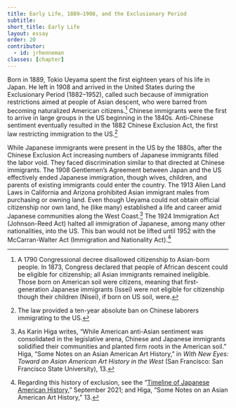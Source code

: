 ```yaml
---
title: Early Life, 1889–1908, and the Exclusionary Period
subtitle: 
short_title: Early Life
layout: essay
order: 20
contributor:
  - id: jrhenneman
classes: [chapter]
---
```


Born in 1889, Tokio Ueyama spent the first eighteen years of his life in Japan. He left in 1908 and arrived in the United States during the Exclusionary Period (1882–1952), called such because of immigration restrictions aimed at people of Asian descent, who were barred from becoming naturalized American citizens.[^1] Chinese immigrants were the first to arrive in large groups in the US beginning in the 1840s. Anti-Chinese sentiment eventually resulted in the 1882 Chinese Exclusion Act, the first law restricting immigration to the US.[^2]

While Japanese immigrants were present in the US by the 1880s, after the Chinese Exclusion Act increasing numbers of Japanese immigrants filled the labor void. They faced discrimination similar to that directed at Chinese immigrants. The 1908 Gentlemen’s Agreement between Japan and the US effectively ended Japanese immigration, though wives, children, and parents of existing immigrants could enter the country. The 1913 Alien Land Laws in California and Arizona prohibited Asian immigrant males from purchasing or owning land. Even though Ueyama could not obtain official citizenship nor own land, he (like many) established a life and career amid Japanese communities along the West Coast.[^3] The 1924 Immigration Act (Johnson-Reed Act) halted all immigration of Japanese, among many other nationalities, into the US. This ban would not be lifted until 1952 with the McCarran-Walter Act (Immigration and Nationality Act).[^4]

[^1]: A 1790 Congressional decree disallowed citizenship to Asian-born people. In 1873, Congress declared that people of African descent could be eligible for citizenship; all Asian immigrants remained ineligible. Those born on American soil were citizens, meaning that first-generation Japanese immigrants (Issei) were not eligible for citizenship though their children (Nisei), if born on US soil, were.

[^2]: The law provided a ten-year absolute ban on Chinese laborers immigrating to the US.

[^3]: As Karin Higa writes, “While American anti-Asian sentiment was consolidated in the legislative arena, Chinese and Japanese immigrants solidified their communities and planted firm roots in the American soil.” Higa, “Some Notes on an Asian American Art History,” in *With New Eyes: Toward an Asian American Art History in the West* (San Francisco: San Francisco State University), 13.

[^4]: Regarding this history of exclusion, see the “[Timeline of Japanese American History](https://www.janm.org/sites/default/files/2021-12/janm-education-resources-common-ground-previsit-timeline-and-vocabulary-2021.pdf),” September 2021; and Higa, “Some Notes on an Asian American Art History,” 13.
